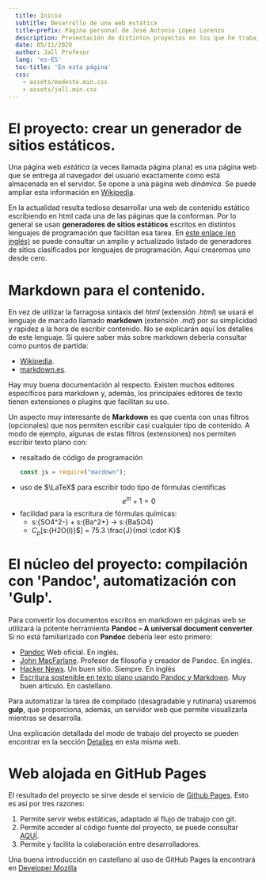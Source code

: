 ```yaml
---
  title: Inicio
  subtitle: Desarrollo de una web estática
  title-prefix: Página personal de José Antonio López Lorenzo
  description: Presentación de distintos proyectos en los que he trabajado
  date: 05/11/2020
  author: Jall Profesor
  lang: 'es-ES'
  toc-title: 'En esta página'
  css:
    - assets/modesto.min.css
    - assets/jall.min.css
---
```


# El proyecto: crear un generador de sitios estáticos.

Una página web _estática_ (a veces llamada página plana) es una página web que se entrega al navegador del usuario exactamente como está almacenada en el servidor. Se opone a una página web _dinámica_. Se puede ampliar esta información en [Wikipedia](https://es.wikipedia.org/wiki/P%C3%A1gina_web_est%C3%A1tica).

En la actualidad resulta tedioso desarrollar una web de contenido estático escribiendo en html cada una de las páginas que la conforman. Por lo general se usan **generadores de sitios estáticos** escritos en distintos lenguajes de programación que facilitan esa tarea. En [este enlace (en inglés)](https://iwantmyname.com/blog/the-updated-big-list-of-static-website-generators-for-your-site-blog-or-wiki)
se puede consultar un amplio y actualizado listado de generadores de sitios clasificados por lenguajes de programación. Aquí crearemos uno desde cero.

# Markdown para el contenido.

En vez de utilizar la farragosa sintaxis del _html_ (extensión _.html_) se usará el lenguaje de marcado llamado **markdown** (extensión _.md_) por su simplicidad y rapidez a la hora de escribir contenido. No se explicarán aquí los detalles de este lenguaje. Si quiere saber más sobre markdown debería consultar como puntos de partida:

- [Wikipedia](https://es.wikipedia.org/wiki/Markdown).
- [markdown.es](https://markdown.es/).

Hay muy buena documentación al respecto. Existen muchos editores específicos para markdown y, además, los principales editores de texto tienen extensiones o plugins que facilitan su uso.

Un aspecto muy interesante de **Markdown** es que cuenta con unas filtros (opcionales) que nos permiten escribir casi cualquier tipo de contenido. A modo de ejemplo, algunas de estas filtros (extensiones) nos permiten escribir texto plano  con:

- resaltado de código de programación
  ```javascript
  const js = require("mardown");
  ```
- uso de $\LaTeX$ para escribir todo tipo de fórmulas científicas
  $$e^{iπ} + 1 = 0$$
- facilidad para la escritura de fórmulas químicas:
  - s:{SO4^2-} + s:{Ba^2+} $\rightarrow$ s:{BaSO4}
  - $C_p[$s:{H2O(l)}$] = 75.3 \frac{J}{mol \cdot K}$


# El núcleo del proyecto: compilación con 'Pandoc', automatización con 'Gulp'.

Para convertir los documentos escritos en markdown en páginas web se utilizará la potente herramienta **Pandoc – A universal document converter**. Si no está familiarizado con **Pandoc** debería leer esto primero:

- [Pandoc](https://pandoc.org/) Web oficial. En inglés.
- [John MacFarlane](https://www.johnmacfarlane.net/). Profesor de filosofía y creador de Pandoc. En inglés.
- [Hacker News](https://news.ycombinator.com/item?id=24882480). Un buen sitio. Siempre. En inglés
- [Escritura sostenible en texto plano usando Pandoc y Markdown](https://programminghistorian.org/es/lecciones/escritura-sostenible-usando-pandoc-y-markdown#usar-pandoc-para-convertir-markdown-a-un-documento-de-ms-word). Muy buen artículo. En castellano.

Para automatizar la tarea de compilado (desagradable y rutinaria) usaremos **gulp**, que proporciona, además, un servidor web que permite visualizarla mientras se desarrolla.

Una explicación detallada del modo de trabajo del proyecto se pueden encontrar en la sección [Detalles](./detalles/index.html) en esta misma web.

# Web alojada en GitHub Pages

El resultado del proyecto se sirve desde el servicio de [Github Pages](https://pages.github.com/). Esto es así por tres razones:

1. Permite servir webs estáticas, adaptado al flujo de trabajo con git.
2. Permite acceder al código fuente del proyecto, se puede consultar [AQUÍ](https://github.com/joseantoniolopezlorenzo/pandoc-static-site).
3. Permite y facilita la colaboración entre desarrolladores.

Una buena introducción en castellano al uso de GitHub Pages la encontrará en [Developer Mozilla](https://developer.mozilla.org/es/docs/Learn/Using_Github_pages)
